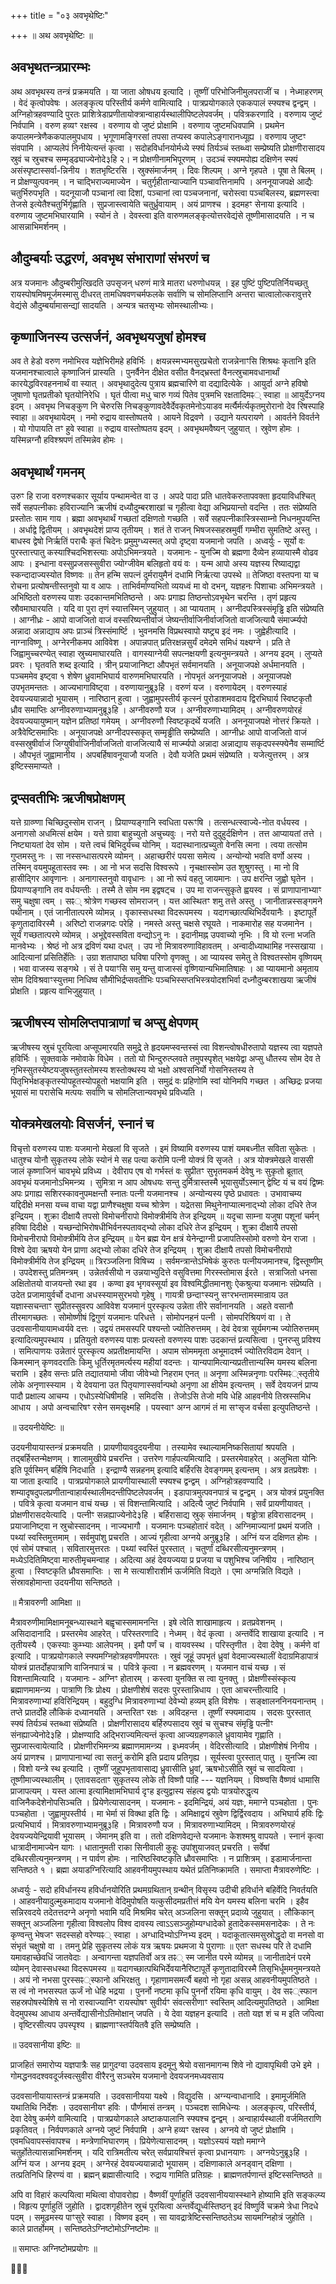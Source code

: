 +++
title = "०३ अवभृथेष्टिः"

+++
॥ अथ अवभृथेष्टिः ॥

## अवभृथतन्त्रप्रारम्भः

अथ अवभृथस्य तन्त्रं प्रक्रमयति । या जाता ओषधय इत्यादि । तूष्णीं परिभोजिनीमुलपराजीं च । नेध्माहरणम् । वेदं कृत्वोपवेषः । अलङ्कृत्य परिस्तीर्य कर्मणे वामित्यादि । पात्रप्रयोगकाले एककपालं स्फ्यश्च द्वन्द्वम् । अग्निहोत्रहवण्यादि पुरतः प्राशित्रेडाप्रणीतायोक्त्रान्वाहार्यस्थालीपिष्टलेपवर्जम् । पवित्रकरणादि । वरुणाय जुष्टं निर्वपामि । वरुण हव्यꣳ रक्षस्व । वरुणाय वो जुष्टं प्रोक्षामि । वरुणाय जुष्टमधिवपामि । प्रथमेन कपालमन्त्रेणैककपालमुपधाय । भृगूणामङ्गिरसां तपसा तप्यस्व कपालेऽङ्गारानध्यूह्य । वरुणाय जुष्टꣳ संवपामि । आप्यलेपं निनीयेत्यन्तं कृत्वा । सदोहविर्धानयोर्मध्ये स्फ्यं तिर्यञ्चं स्तब्ध्वा सम्प्रेष्यति प्रोक्षणीरासादय स्रुवं च स्रुचश्च सम्मृड्ढ्याज्येनोदे३हि २। न प्रोक्षणीनामभिपूरणम् । उदञ्चं स्फ्यमपोह्य दक्षिणेन स्फ्यं असंस्पृष्टास्सर्वा-न्निनीय । शतभृष्टिरसि । स्रुक्संमार्जनम् । दिवः शिल्पम् । अग्ने गृहपते । पूषा ते बिलम् । न प्रोक्षण्युत्पवनम् । न चाद्भिराज्यमाज्येन । चतुर्गृहीतान्याज्यानि पञ्चावत्तिनामपि । अननूयाजपक्षे आद्यैः चतुर्भिरुपभृति । यदनूयाजौ पञ्चानां त्वा दिशां, पञ्चानां त्वा पञ्चजनानां, चरोस्त्वा पञ्चबिलस्य, ब्रह्मणस्त्वा तेजसे इत्येतैश्चतुर्भिर्गृह्णाति । सुप्रजास्त्वायेति चतुर्ध्रुवायाम् । अयं प्राणश्च । इदमहꣳ सेनाया इत्यादि । वरुणाय जुष्टमभिघारयामि । स्योनं ते । देवस्त्वा इति वारुणमलङ्कृत्योत्तरवेद्यंसे तूष्णीमासादयति । न च आसन्नाभिमर्शनम् ।

## औदुम्बर्याः उद्धरणं, अवभृथ संभाराणां संभरणं च

अत्र यजमानः औदुम्बरीमुत्खिदति उपसृजन् धरुणं मात्रे मातरा धरुणोधयन्न् । इह पुष्टिं पुष्टिपतिर्नियच्छतु रायस्पोषमिषमूर्जमस्मासु दीधरत् तामधिषवणचर्मफलके सर्वाणि च सोमलिप्तानि अन्तरा चात्वालोत्करावुत्तरे वेद्यंसे औदुम्बर्यामासन्द्यां सादयति । अन्यत्र चतसृभ्यः सोमस्थालीभ्यः।

## कृष्णाजिनस्य उत्सर्जनं, अवभृथयजुषां होमश्च

अव ते हेडो वरुण नमोभिरव यज्ञेभिरीमहे हविर्भिः । क्षयन्नस्मभ्यमसुरप्रचेतो राजन्नेनाꣳसि शिश्रथः कृतानि इति यजमानश्चात्वाले कृष्णाजिनं प्रास्यति । पुनर्वैनेन दीक्षेत वसीत वैनद्भ्रस्तां वैनत्स्रुचामवधानार्थां कारयेद्धविरवहननार्थं वा स्यात् । अवभृथादुदेत्य पुत्राय ब्रह्मचारिणे वा दद्यादित्येके । आयुर्दा अग्ने हविषो जुषाणो घृतप्रतीको घृतयोनिरेधि । घृतं पीत्वा मधु चारु गव्यं पितेव पुत्रमभि रक्षतादिमꣴ् स्वाहा ॥ आयुर्देऽग्नय इदम् । अवभृथ निचङ्कुण नि चेरुरसि निचङ्कुणावदेवैर्देवकृतमेनोऽयाडव मर्त्यैर्मर्त्यकृतमुरोरानो देव रिषस्पाहि स्वाहा ॥ अवभृथायेदम् । नमो रुद्राय वास्तोष्पतये । आयने विद्रवणे । उद्याने यत्परायणे । आवर्तने विवर्तने । यो गोपायति तꣳ हुवे स्वाहा ॥ रुद्राय वास्तोष्पतय इदम् । अवभृथमवैष्यन् जुहुयात् । स्रुवेण होमः । यस्मिन्नग्नौ हविश्श्रपणं तस्मिन्नेव होमः ।

## अवभृथार्थं गमनम्

उरुꣳ हि राजा वरुणश्चकार सूर्याय पन्थामन्वेत वा उ । अपदे पादा प्रति धातवेकरुतापवक्ता हृदयाविधश्चित् सर्वे सहपत्नीकाः हविराज्यानि ऋजीषं दध्यौदुम्बरशाखां च गृहीत्वा वेद्या अभिप्रयान्तो वदन्ति । ततः संप्रेष्यति प्रस्तोतः साम गाय । ब्रह्मा अवभृथार्थं गच्छतां दक्षिणतो गच्छति । सर्वे सहपत्नीकास्त्रिस्साम्नो निधनमुपयन्ति । अर्धाद्वे द्वितीयम् । अवभृथदेशं प्राप्य तृतीयम् । शतं ते राजन् भिषजस्सहस्रमुर्वी गम्भीरा सुमतिष्टे अस्तु । बाधस्व द्वेषो निर्ऋतिं पराचैः कृतं चिदेनः प्रमुमुग्ध्यस्मत् अपो दृष्ट्वा यजमानो जपति । अध्वर्युः - सूर्यो वः पुरस्तात्त्पातु कस्याश्चिदभिशस्त्याः अपोऽभिमन्त्रयते । यजमानः - युनज्मि वो ब्रह्मणा दैव्येन हव्यायास्मै वोढव आपः । इन्धाना वस्सुप्रजसस्सुवीरा ज्योग्जीवेम बलिहृतो वयं वः । यन्म आपो अस्य यज्ञस्य रिष्याद्यद्वा स्कन्दादाज्यस्योत विष्णवः ॥ तेन हन्मि सपत्नं दुर्मरायुमैनं दधामि निर्ऋत्या उपस्थे ॥ तेजिष्ठा वस्तपना या च रोचना प्रत्योषन्तीस्तनुवो या व आपः । ताभिर्वर्माण्यभितो व्ययध्वं मा वो दभन्, यज्ञहनः पिशाचाः अभिमन्त्रयते । अभिष्ठितो वरुणस्य पाशः उदकान्तमभितिष्ठन्ते । अपः प्रगाह्य तिष्ठन्तोऽवभृथेन चरन्ति । तृणं प्रहृत्य स्रौवमाघारयति । यदि वा पुरा तृणं स्यात्तस्मिन् जुहुयात् । आ प्यायताम् । अग्नीदपस्त्रिस्संमृड्ढि इति संप्रेष्यति । आग्नीध्रः - आपो वाजजितो वाजं वस्सरिष्यन्तीर्वाजं जेष्यन्तीर्वाजिनीर्वाजजितो वाजजित्यायै संमार्ज्म्यपो अन्नादा अन्नाद्याय अपः प्राञ्चं त्रिस्संमार्ष्टि । भुवनमसि विप्रथस्वापो यष्ट्र्य इदं नमः । जुह्वेहीत्यादि । नाग्नाविष्णू । अग्नेरनीकमप आविवेश । अपान्नपात् प्रतिरक्षन्नसुर्यं दमेदमे समिधं यक्ष्यग्ने । प्रति ते जिह्वामुच्चरण्येत् स्वाहा स्रुच्यमाघारयति । वागस्याग्नेयी सपत्नक्षयणी इत्यनुमन्त्रयते । अग्नय इदम् । लुप्यते प्रवरः । घृतवति शब्द इत्यादि । त्रीन् प्रयाजानिष्टा औपभृतं सर्वमानयति । अनूयाजपक्षे अर्धमानयति । पञ्चममेव इष्ट्वा १ शेषेण ध्रुवामभिघार्य वारुणमभिघारयति । नोपभृतं अननूयाजपक्षे । अनूयाजपक्षे उपभृतमन्ततः । आज्यभागाविष्ट्वा । वरुणायानुब्रू३हि । वरुणं यज । वरुणायेदम् । वरुणस्याहं देवयज्ययान्नादो भूयासम् । नारिष्ठान् हुत्वा । जुह्वामुपस्तीर्य कृत्स्नं पुरोडाशमवदाय द्विरभिघार्य स्विष्टकृतौ ध्रौव समाप्तिः अग्नीवरुणाभ्यामनुब्रू३हि । अग्नीवरुणौ यज । अग्नीवरुणाभ्यामिदम् । अग्नीवरुणयोरहं देवयज्ययायुष्मान् यज्ञेन प्रतिष्ठां गमेयम् । अग्नीवरुणौ स्विष्टकृदर्थे यजति । अननूयाजपक्षे नोत्तरं क्रियते । अत्रैवेष्टिसमाप्तिः । अनूयाजपक्षे अग्नीदपस्सकृत् सम्मृड्ढीति सम्प्रेष्यति । आग्नीध्रः आपो वाजजितो वाजं वस्सस्रुषीर्वाजं जिग्युषीर्वाजिनीर्वाजजितो वाजजित्यायै सं मार्ज्म्यपो अन्नादा अन्नाद्याय सकृदपस्स्फ्येनैव सम्मार्ष्टि । औपभृतं जुह्वामानीय । अपबर्हिषावनूयाजौ यजति । देवौ यजेति प्रथमं संप्रेष्यति । यजेत्युत्तरम् । अत्र इष्टिस्समाप्यते ।

## द्रप्सवतीभिः ऋजीषप्रोक्षणम्

यत्ते ग्राव्ण्णा चिच्छिदुस्सोम राजन् । प्रियाण्यङ्गानि स्वधिता परूꣳषि । तत्सन्धत्स्वाज्ये-नोत वर्धयस्व । अनागसो अधमित्सं क्षयेम । यत्ते ग्रावा बाहुच्युतो अचुच्यवुः । नरो यत्ते दुदुहुर्दक्षिणेन । तत्त आप्यायतां तत्ते । निष्ट्यायतां देव सोम । यत्ते त्वचं बिभिदुर्यच्च योनिम् । यदास्थानात्प्रच्युतो वेनसि त्मना । त्वया तत्सोम गुप्तमस्तु नः । सा नस्सन्धासत्परमे व्योमन् । अहाच्छरीरं पयसा समेत्य । अन्योन्यो भवति वर्णो अस्य । तस्मिन् वयमुपहूतास्तव स्मः । आ नो भज सदसि विश्वरूपे । नृचक्षास्सोम उत शुश्रुगस्तु । मा नो वि हासीद्गिर आवृणानः । अनागास्तनुवो वावृधानः । आ नो रूपं वहतु जायमानः । उप क्षरन्ति जुह्वो घृतेन । प्रियाण्यङ्गानि तव वर्धयन्तीः । तस्मै ते सोम नम इद्वषट्च । उप मा राजन्त्सुकृते ह्वयस्व । सं प्राणापानाभ्याꣳ समु चक्षुषा त्वम् । सꣴ् श्रोत्रेण गच्छस्व सोमराजन् । यत्त आस्थितꣳ शमु तत्ते अस्तु । जानीतान्नस्सङ्गमने पथीनाम् । एतं जानीतात्परमे व्योमन्न् । वृकास्सधस्था विदरूपमस्य । यदागच्छात्पथिभिर्देवयानैः । इष्टापूर्ते कृणुतादाविरस्मै । अरिष्टो राजन्नगदः परेहि । नमस्ते अस्तु चक्षसे रघूयते । नाकमारोह सह यजमानेन । सूर्यं गच्छतात्परमे व्योमन्न् । अभूद्देवस्सविता वन्द्योऽनु नः । इदानीमह्न उपवाच्यो नृभिः । वि यो रत्ना भजति मानवेभ्यः । श्रेष्ठं नो अत्र द्रविणं यथा दधत् । उप नो मित्रावरुणाविहावतम् । अन्वादीध्याथामिह नस्सखाया । आदित्यानां प्रसितिर्हेतिः । उग्रा शतापाष्ठा घविषा परिणो वृणक्तु । आ प्यायस्व समेतु ते विश्वतस्सोम वृष्णियम् । भवा वाजस्य सङ्गथे । सं ते पयाꣳसि समु यन्तु वाजास्सं वृष्णियान्यभिमातिषाहः । आ प्यायमानो अमृताय सोम दिविश्रवाꣳस्युत्तमा निधिष्व सौमीभिर्द्रप्सवतीभिः पञ्चभिस्सप्तभिस्त्रयोदशभिर्वा दध्नौदुम्बरशाखया ऋजीषं प्रोक्षति । प्रहृत्य वाभिजुहुयात् ।

## ऋजीषस्य सोमलिप्तपात्राणां च अप्सु क्षेपणम्

ऋजीषस्य स्रुचं पूरयित्वा अप्सूपमारयति समुद्रे ते हृदयमप्स्वन्तस्सं त्वा विशन्त्वोषधीरुतापो यज्ञस्य त्वा यज्ञपते हविर्भिः । सूक्तवाके नमोवाके विधेम । ततो यो भिन्दुरुत्प्लवते तमुपस्पृशेत् भक्षयेद्वा अप्सु धौतस्य सोम देव ते नृभिस्सुतस्येष्टयजुषस्तुतस्तोमस्य शस्तोक्थस्य यो भक्षो अश्वसनिर्यो गोसनिस्तस्य ते पितृभिर्भक्षङ्कृतस्योपहूतस्योपहूतो भक्षयामि इति । समुद्रं वः प्रहिणोमि स्वां योनिमपि गच्छत । अच्छिद्रः प्रजया भूयासं मा परासेचि मत्पयः सर्वाणि च सोमलिप्तान्यवभृथे प्रविध्यति ।

## योक्त्रमेखलयोः विसर्जनं, स्नानं च

विचृत्तो वरुणस्य पाशः यजमानो मेखलां वि सृजते । इमं विष्यामि वरुणस्य पाशं यमबध्नीत सविता सुकेतः । धातुश्च योनौ सुकृतस्य लोके स्योनं मे सह पत्या करोमि पत्नी योक्त्रं वि सृजते । अत्र योक्त्रमेखले वाससी जालं कृष्णाजिनं चावभृथे प्रविध्य । देवीराप एष वो गर्भस्तं वः सुप्रीतꣳ सुभृतमकर्म देवेषु नः सुकृतो ब्रूतात् अवभृथं यजमानोऽभिमन्त्र्य । सुमित्रा न आप ओषधयः सन्तु दुर्मित्रास्तस्मै भूयासुर्योऽस्मान् द्वेष्टि यं च वयं द्विष्मः अपः प्रगाह्य सशिरस्कावनुपमक्षन्तौ स्नातः पत्नी यजमानश्च । अन्योन्यस्य पृष्ठे प्रधावतः । उभावाचम्य यद्दिदीक्षे मनसा यच्च वाचा यद्वा प्राणैश्चक्षुषा यच्च श्रोत्रेण । यद्रेतसा मिथुनेनाप्यात्मनाद्भ्यो लोका दधिरे तेज इन्द्रियम् । शुक्रा दीक्षायै तपसो विमोचनीरापो विमोक्त्रीर्मयि तेज इन्द्रियम् ॥ यदृचा साम्ना यजुषा पशूनां चर्मन् हविषा दिदीक्षे । यच्छन्दोभिरोषधीभिर्वनस्पतावद्भ्यो लोका दधिरे तेज इन्द्रियम् । शुक्रा दीक्षायै तपसो विमोचनीरापो विमोक्त्रीर्मयि तेज इन्द्रियम् ॥ येन ब्रह्म येन क्षत्रं येनेन्द्राग्नी प्रजापतिस्सोमो वरुणो येन राजा । विश्वे देवा ऋषयो येन प्राणा अद्भ्यो लोका दधिरे तेज इन्द्रियम् । शुक्रा दीक्षायै तपसो विमोचनीरापो विमोक्त्रीर्मयि तेज इन्द्रियम् ॥ त्रिरञ्जलिना विषिच्य । सर्वमन्त्रान्तेऽभिषेकं कुरुतः पत्नीयजमानश्च, द्विस्तूष्णीम् । उपदेशस्तु प्रतिमन्त्रम् । उन्नेतर्वसीयो न उन्नयाभ्युदित्ते वसुवित्तमा गिरस्स्तोमास ईरते । सत्राजितो धनसा अक्षितोतयो वाजयन्तो रथा इव । कण्वा इव भृगवस्सूर्या इव विश्वमिद्धीतमानशुः ऐकश्रुत्या यजमानः संप्रेष्यति । उदेत प्रजामायुर्वर्चो दधाना अधस्स्यामसुरभयो गृहेषु । गायत्री छन्दाꣳस्यनु सꣳरभन्तामस्मान्राय उत यज्ञास्सचन्ताꣳ सुप्रीतस्सुवरप आविवेश यजमानं पुरस्कृत्य उन्नेता तीरे सर्वानानयति । अहते वसानौ तीरमागच्छतः । सोमोष्णीषं द्विगुणं यजमानः परिधत्ते । सोमोपनहनं पत्नी । सोमपरिश्रियणं वा । ते उदवसानीयायामध्वर्यवे दत्तः । उद्वयं तमसस्परि पश्यन्तो ज्योतिरुत्तमम् । देवं देवत्रा सूर्यमगन्म ज्योतिरुत्तमम् इत्यादित्यमुपस्थाय । प्रतियुतो वरुणस्य पाशः प्रत्यस्तो वरुणस्य पाशः उदकान्तं प्रत्यसित्वा । पुनरप्सु प्रविश्य । समित्पाणयः उन्नेतारं पुरस्कृत्य अप्रतीक्षमायन्ति । अपाम सोमममृता अभूमादर्श्म ज्योतिरविदाम देवान् । किमस्मान् कृणवदरातिः किमु धूर्तिरमृतमर्त्यस्य महीयां वदन्तः । यान्यपामित्यान्यप्रतीत्तान्यस्मि यमस्य बलिना चरामि । इहैव सन्तः प्रति तद्यातयामो जीवा जीवेभ्यो निहराम एनत् ॥ अनृणा अस्मिन्ननृणाः परस्मिꣴ्स्तृतीये लोके अनृणास्स्याम । ये देवयाना उत पितृयाणास्सर्वान्पथो अनृणा आ क्षीयेम इत्यन्तम् । सर्वे देवयजनं प्राप्य पादौ प्रक्षाल्य आचम्य । एधोऽस्येधिषीमहि । समिदसि । तेजोऽसि तेजो मयि धेहि आहवनीये तिस्रस्समिध आधाय । अपो अन्वचारिषꣳ रसेन समसृक्ष्महि । पयस्वाꣳ अग्न आगमं तं मा सꣳसृज वर्चसा इत्युपतिष्ठन्ते ।

॥ उदयनीयेष्टिः ॥

उदयनीयायास्तन्त्रं प्रक्रमयति । प्रायणीयावदुदयनीया । तस्यामेव स्थाल्यामनिष्कसितायां श्रपयति । तद्बर्हिस्तन्मेक्षणम् । शालामुखीये प्रचरन्ति । उत्तरेण गार्हपत्यमित्यादि । प्रस्तरमेवाहरेत् । अलुभिता योनिः इति पूर्वस्मिन् बर्हिषि निदधाति । इन्द्राण्यै सन्नहनम् इत्यादि बर्हिरसि देवङ्गमम् इत्यन्तम् । अत्र व्रतप्रवेशः । या जाता इत्यादि । पात्रप्रयोगकाले प्रायणीयास्थाली स्फ्यश्च द्वन्द्वम् । अग्निहोत्रहवण्यादि । शम्यादृषदुपलप्रणीतान्वाहार्यस्थालीमदन्तीपिष्टलेपवर्जम् । इडापात्रमुत्पवनपात्रं च द्वन्द्वम् । अत्र योक्त्रं प्रयुनक्ति । पवित्रे कृत्वा यजमान वाचं यच्छ । सं विशन्तामित्यादि । अदित्यै जुष्टं निर्वपामि । सर्वं प्रायणीयावत् । प्रोक्षणीरासदयेत्यादि । पत्नीꣳ सन्नह्याज्येनोदे३हि । बर्हिरासाद्य स्रुक् संमार्जनम् । षड्ढोत्रा हविरासादनम् । प्रयाजानिष्ट्वा न स्रुचोस्सादनम् । नाज्यभागौ । यजमानः पञ्चहोतारं वदेत् । अग्निमाज्यानां प्रथमं यजति । पथ्यां स्वस्तिमुत्तमाम् । सर्वमुपांशु प्रचरति । आज्यं गृहीत्वा अग्नये अनुब्रू३हि । अग्निं यज दक्षिणत होमः । एवं सोमं पश्चात् । सवितारमुत्तरतः । पथ्यां स्वस्तिं पुरस्तात् । चतुर्णां दब्धिरसीत्यनुमन्त्रणम् । मध्येऽदितिमिष्ट्वा मारुतीमृचमन्वाह । अदित्या अहं देवयज्यया प्र प्रजया च पशुभिश्च जनिषीय । नारिष्ठान् हुत्वा । स्विष्टकृति ध्रौवसमाप्तिः । सा मे सत्याशीराशीर्म ऊर्जमिति विद्यते । एमा अग्मन्निति विद्यते । संस्रावहोमान्ता उदयनीया सन्तिष्ठते ।

॥ मैत्रावरुणी आमिक्षा ॥

मैत्रावरुणीमामिक्षामनूबन्ध्यास्थाने बह्वृचास्समामनन्ति । इषे त्वेति शाखामाहृत्य । व्रतप्रवेशनम् । असिदादानादि । प्रस्तरमेव आहरेत् । परिस्तरणादि । नेध्मम् । वेदं कृत्वा । अन्तर्वेदि शाखाया इत्यादि । न तृतीयस्यै । एकस्याः कुम्भ्याः आलेपनम् । इमौ पर्णं च । वायवस्स्थ । परिस्तृणीत । देवा देवेषु । कर्मणे वां इत्यादि । पात्रप्रयोगकाले स्फ्यमग्निहोत्रहवणीमपरतः । स्रुवं जूहूं उपभृतं ध्रुवां वेदमाज्यस्थालीं वेदाग्रमिडापात्रं योक्त्रं प्रातर्दोहपात्राणि वाजिनपात्रं च । पवित्रे कृत्वा । न ब्रह्मवरणम् । यजमान वाचं यच्छ । सं विशन्तामित्यादि । यजमानः - अग्निꣳ होतारम् । कस्त्वा युनक्ति स त्वा युनक्तु । प्रोक्षणीस्संस्कृत्य ब्रह्माणमामन्त्र्य । पात्राणि त्रिः प्रोक्ष्य । प्रोक्षणीशेषं सदसः पुरस्तान्निधाय । एता आचरन्तीत्यादि । मित्रावरुणाभ्यां हविरिन्द्रियम् । बहुदुग्धि मित्रावरुणाभ्यां देवेभ्यो हव्यम् इति विशेषः । सङ्क्षालननिनयनान्तम् । तप्ते प्रातर्दोहे लौकिकं दध्यानयति । अन्तरितꣳ रक्षः । अविदहन्त । तूष्णीं स्फ्यमादाय । सदसः पुरस्तात् स्फ्यं तिर्यञ्चं स्तब्ध्वा संप्रेष्यति । प्रोक्षणीरासादय बर्हिरुपसादय स्रुवं च सुचश्च संमृड्ढि पत्नीꣳ संनह्याज्येनोदे३हि । प्रोक्षण्यादि अद्भिराज्यमित्यन्तं कृत्वा आज्यग्रहणकाले ध्रुवायामेव गृह्णाति । सुप्रजास्त्वायेत्यादि । प्रोक्षणीरभिमन्त्र्य ब्रह्माणमामन्त्र्य । इध्मवर्जम् । वेदिरसीत्यादि । प्रोक्षणीशेषं निनीय । अयं प्राणश्च । प्राणापानाभ्यां त्वा सतनुं करोमि इति प्रदाय प्रतिगृह्य । सूर्यस्त्वा पुरस्तात् पातु । युनज्मि त्वा । विशो यन्त्रे स्थ इत्यादि । तूष्णीं जुहूपभृतावासाद्य ध्रुवासीति ध्रुवां, ऋषभोऽसीति स्रुवं च सादयित्वा । तूष्णीमाज्यस्थालीम् । एतावसदताꣳ सुकृतस्य लोके तौ विष्णौ पाहि --- यज्ञनियम् । विष्ण्वसि वैष्णवं धामासि प्राजापत्यम् । यस्त आत्मा इत्यामिक्षामभिघार्य दृꣳह इत्युद्वास्य संहत्य द्वयोः पात्रयोरुद्धृत्य वाजिनैकदेशेनोपसिञ्चति । प्रियेणेत्यासादनम् । यजमानः - इदमिन्द्रियं, अयं यज्ञः, ममाग्ने पञ्चहोता । पुनः पञ्चहोता । जुह्वामुपस्तीर्य । मा भेर्मा सं विक्था इति द्विः । अमिक्षाद्वयं स्रुवेण द्विर्द्विरवदाय । अभिघार्य हविः द्विः प्रत्यभिघार्य । मित्रावरुणाभ्यामनुब्रू३हि । मित्रावरुणौ यज । मित्रावरुणाभ्यामिदम् । मित्रावरुणयोरहं देवयज्ययेन्द्रियावी भूयासम् । जेमानम् इति वा । ततो दक्षिणवेद्यन्ते यजमानः केशश्मश्रु वापयते । स्नानं कृत्वा धात्रादीनामाज्येन यागः । धातानुमती राका सिनीवाली कुहूः उपांशुयाजवत् प्रचरति । सर्वेषां दब्धिरसीत्यनुमन्त्रणम् । न पार्वण होमः । नारिष्ठस्विष्टकृति ध्रौवसमाप्तिः । न प्राशित्रम् । इडामार्जनान्ता सन्तिष्ठते १ । ब्रह्मा अयाडग्निरित्यादि आहवनीयमुपस्थाय यथेतं प्रतिनिष्क्रामति । समाप्ता मैत्रावरुणेष्टिः ।

अध्वर्युः - सदो हविर्धानस्य हविर्धानयोरिति प्रथमग्रथितान् ग्रन्थीन् विसृस्य उदीची हविर्धाने बहिर्वेदि निवर्तयति । आहवनीयादुल्मुकमादाय यजमानो वेदिमुपोषति यत्कुसीदमप्रतीत्तं मयि येन यमस्य बलिना चरमि । इहैव सन्निरवदये तदेतत्तदग्ने अनृणो भवामि यदि मिश्रमिव चरेत् अञ्जलिना सक्तून् प्रदाव्ये जुहुयात् । लौकिकान् सक्तून् अञ्जलिना गृहीत्वा विश्वलोप विश्व दावस्य त्वाऽऽसञ्जुहोम्यग्धादेको हुतादेकस्समसनादेकः । ते नः कृण्वन्तु भेषजꣳ सदस्सहो वरेण्यꣴ् स्वाहा । अग्धादिभ्योऽग्निभ्य इदम् । यदाकूतात्समसुस्रोद्धृदो वा मनसो वा संभृतं चक्षुषो वा । तमनु प्रेहि सुकृतस्य लोकं यत्र ऋषयः प्रथमजा ये पुराणाः ॥ एतꣳ सधस्थ परि ते दधामि यमावहाच्छेवधिं जातवेदाः । अन्वागन्ता यज्ञपतिर्वो अत्र तꣴ् स्म जानीत परमे व्योमन्न् ॥ जानीतादेनं परमे व्योमन् देवास्सधस्था विदरूपमस्य ॥ यदागच्छात्पथिभिर्देवयानैरिष्टापूर्ते कृणुतादाविरस्मै तिसृभिर्धूममनुमन्त्रयते । अयं नो नभसा पुरस्सꣴ्स्फानो अभिरक्षतु । गृहाणामसमर्त्यै बहवो नो गृहा असन्न् आहवनीयमुपतिष्ठते । स त्वं नो नभसस्पत ऊर्जं नो धेहि भद्रया । पुनर्नो नष्टमा कृधि पुनर्नो रयिमा कृधि वायुम् । देव सꣴ्स्फान सहस्रपोषस्येशिषे स नो रास्वाज्यानिꣳ रायस्पोषꣳ सुवीर्यꣳ संवत्सरीणाꣳ स्वस्तिम् आदित्यमुपतिष्ठते । आमिक्षा वेदमुपस्थ आधाय अन्तर्वेद्यासीनोऽतिमोक्षान् जपति । ये देवा यज्ञहन इत्यादि । ततो यज्ञ शं च म इति जपित्वा । वृष्टिरसीत्यप उपस्पृश्य । ब्राह्मणाꣳस्तर्पयितवै इति सम्प्रेष्यति ।

॥ उदवसानीया इष्टिः ॥

प्राजहितं समारोप्य यज्ञपात्रैः सह प्रागुदग्वा उदवसाय इदमूनु श्रेयो वसानमागन्म शिवे नो द्यावापृथिवी उभे इमे । गोमद्धनवदश्ववदूर्जस्वत्सुवीरा वीरैरनु सञ्चरेम यजमानो देवयजनमध्यवसाय

उदवसानीयायास्तन्त्रं प्रक्रमयति । उदवसानीयया यक्ष्ये । विद्युदसि । अग्न्यन्वाधानादि । इमामूर्जमिति यथातिथि निर्देशः । उदवसानीयꣳ हविः । पौर्णमासं तन्त्रम् । पञ्चदश सामिधेन्यः । अलङ्कृत्य, परिस्तीर्य, देवा देवेषु कर्मणे वामित्यादि । पात्रप्रयोगकाले अष्टाकपालानि स्फ्यश्च द्वन्द्वम् । अन्वाहार्यस्थाली वर्जमितराणि प्रकृतिवत् । निर्वपणकाले अग्नये जुष्टं निर्वपामि । अग्ने हव्यꣳ रक्षस्व । अग्नये वो जुष्टं प्रोक्षामि । एवमधिवापस्संवापश्च । मन्त्रेणाभिघारणम् । प्रियेणेत्यासादनम् । यज्ञोऽस्ययं यज्ञो ममाग्ने चतुर्होतेत्यासन्नाभिमर्शनम् । यदि रात्रिमतीत्य चरेत् सर्वप्रायश्चित्तं कृत्वा प्रधानयागः । अग्नयेऽनुब्रू३हि । अग्निं यज । अग्नय इदम् । अग्नेरहं देवयज्ययान्नादो भूयासम् । दक्षिणाकाले अनड्वान् दक्षिणा । तत्प्रतिनिधि हिरण्यं वा । ब्रह्मन् ब्रह्मासीत्यादि । रुद्राय गामिति प्रतिग्रहः । ब्राह्मणतर्पणान्तं इष्टिस्सन्तिष्ठते ॥

अपि वा विहारं कल्पयित्वा मथित्वा वोपावरोह्य । वैष्णवीं पूर्णाहुतिं उदवसानीययास्स्थाने होष्यामि इति सङ्कल्प्य । विहृत्य पूर्णाहुतिं जुहोति । द्वादशगृहीतेन स्रुचं पूरयित्वा अन्तर्वेद्यूर्ध्वस्तिष्ठन् इदं विष्णुर्वि चक्रमे त्रेधा निदधे पदम् । समूढमस्य पाꣳसुरे स्वाहा । विष्णव इदम् । सा यावद्रात्रेष्टिस्सन्तिष्ठतेऽथ सायमग्निहोत्रं जुहोति । काले प्रातर्होमम् । सन्तिष्ठतेऽग्निष्टोमोऽग्निष्टोमः ॥

॥ समाप्तः अग्निष्टोमप्रयोगः ॥

